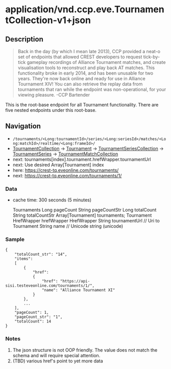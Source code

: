 # application/vnd.ccp.eve.TournamentCollection-v1+json

## Description

>Back in the day (by which I mean late 2013), CCP provided a neat-o set of endpoints that allowed CREST developers to request tick-by-tick gameplay recordings of Alliance Tournament matches, and create visualisation tools to reconstruct and play back AT matches. This functionality broke in early 2014, and has been unusable for two years. They're now back online and ready for use in Alliance Tournament XIV! You can also retrieve the replay data from tournaments that ran while the endpoint was non-operational, for your viewing pleasure.
-CCP Bartender  

This is the root-base endpoint for all Tournament functionality.  There are five nested endpoints under this root-base.

## Navigation

* `/tournaments/<Long:tournamentId>/series/<Long:seriesId>/matches/<Long:matchId>/realtime/<Long:frameId>/`
* [TournamentCollection](tournamentCollection.md) → [Tournament](tournament.md)  → [TournamentSeriesCollection](tournamentSeriesCollection.md) → [TournamentSeries](tournamentSeries.md) → [TournamentMatchCollection](tournamentMatchCollection.md)  
* next: tournaments[index].tournament.hrefWrapper.tournamentUrl
* next: Use desired Array[Tournament] index
* here: https://crest-tq.eveonline.com/tournaments/
* next: https://crest-tq.eveonline.com/tournaments/1/

### Data

* cache time: 300 seconds (5 minutes)

    Tournaments
        Long pageCount
        String pageCountStr
        Long totalCount
        String totalCountStr
        Array[Tournament] tournaments; 
    Tournament
        HrefWrapper hrefWrapper
    HrefWrapper 
        String tournamentUrl // Uri to Tournament
        String name          // Unicode string (unicode)
        
### Sample

    {
    	"totalCount_str": "14", 
	    "items": 
	    [
		    {
			    "href": 
    			{
	    			"href": "https://api-sisi.testeveonline.com/tournaments/1/", 
		    		"name": "Alliance Tournament XI"
			    }
    		}, 
	    	...
    	], 
    	"pageCount": 1, 
	    "pageCount_str": "1", 
    	"totalCount": 14
    }
        		
### Notes
1. The json structure is not OOP friendly.  The value does not match the schema and will require special attention.
2. (TBD) various href's point to yet more data
  

